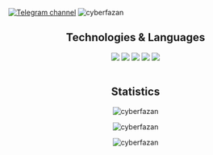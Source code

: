 [![Telegram channel](https://img.shields.io/endpoint?url=https://runkit.io/damiankrawczyk/telegram-badge/branches/master?url=https://t.me/CyberFazaN)](https://t.me/CyberFazaN) <img src="https://komarev.com/ghpvc/?username=cyberfazan&label=Profile%20views&color=0e75b6&style=flat" alt="cyberfazan"/>

<div align="center">
<h2>Technologies & Languages</h2>
<img src="https://img.shields.io/badge/OS-Linux-informational?style=flat&logo=linux&logoColor=white&color=2863C9"/>
<img src="https://img.shields.io/badge/Editor-VSCode-informational?style=flat&logo=notepad%2B%2B&logoColor=white&color=2863C9"/>
<img src="https://img.shields.io/badge/AI-ChatGPT4-informational?style=flat&logo=openai&logoColor=white&color=2863C9"/>
<img src="https://img.shields.io/badge/Code-PHP-informational?style=flat&logo=php&logoColor=white&color=2863C9"/>
<img src="https://img.shields.io/badge/Code-Python-informational?style=flat&logo=python&logoColor=white&color=2863C9"/>
<br><br>
<h2>Statistics</h2>
<p><img align="center" src="https://github-readme-stats.vercel.app/api/top-langs?username=cyberfazan&show_icons=true&locale=en&layout=compact" alt="cyberfazan"/></p>
<p><img align="center" src="https://github-readme-stats.vercel.app/api?username=cyberfazan&show_icons=true&locale=en" alt="cyberfazan"/></p>
<p><img align="center" src="https://github-readme-streak-stats.herokuapp.com/?user=cyberfazan&" alt="cyberfazan"/></p>
</div>

<!--
**CyberFazaN/CyberFazaN** is a ✨ _special_ ✨ repository because its `README.md` (this file) appears on your GitHub profile.

Here are some ideas to get you started:

- 🔭 I’m currently working on ...
- 🌱 I’m currently learning ...
- 👯 I’m looking to collaborate on ...
- 🤔 I’m looking for help with ...
- 💬 Ask me about ...
- 📫 How to reach me: ...
- 😄 Pronouns: ...
- ⚡ Fun fact: ...
-->
